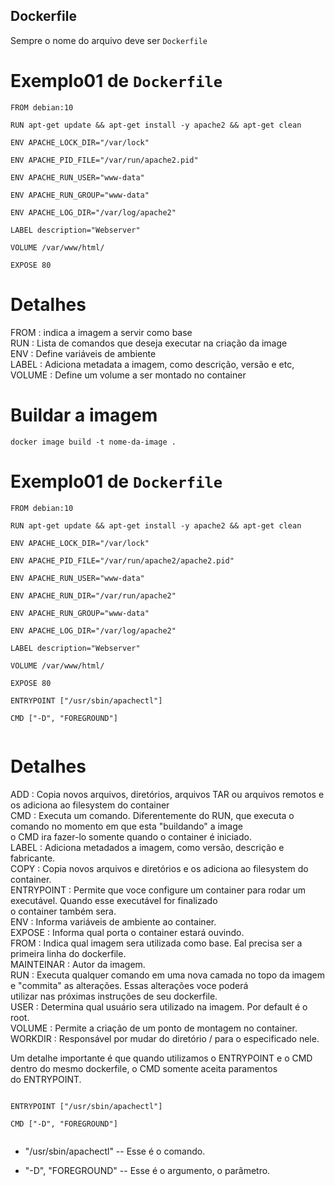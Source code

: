 ## Dockerfile

Sempre o nome do arquivo deve ser ```Dockerfile``` 

# Exemplo01 de ```Dockerfile``` 

``` 
FROM debian:10

RUN apt-get update && apt-get install -y apache2 && apt-get clean

ENV APACHE_LOCK_DIR="/var/lock"

ENV APACHE_PID_FILE="/var/run/apache2.pid"

ENV APACHE_RUN_USER="www-data"

ENV APACHE_RUN_GROUP="www-data"

ENV APACHE_LOG_DIR="/var/log/apache2"

LABEL description="Webserver"

VOLUME /var/www/html/

EXPOSE 80

``` 

# Detalhes

FROM :  indica a imagem a servir como base <br>
RUN : Lista de comandos que deseja executar na criação da image <br>
ENV : Define variáveis de ambiente <br>
LABEL : Adiciona metadata a imagem, como descrição, versão e etc,<br>
VOLUME :  Define um volume a ser montado no container 

# Buildar a imagem

``` docker image build -t nome-da-image . ```


# Exemplo01 de ```Dockerfile``` 

```
FROM debian:10

RUN apt-get update && apt-get install -y apache2 && apt-get clean

ENV APACHE_LOCK_DIR="/var/lock"

ENV APACHE_PID_FILE="/var/run/apache2/apache2.pid"

ENV APACHE_RUN_USER="www-data"

ENV APACHE_RUN_DIR="/var/run/apache2"

ENV APACHE_RUN_GROUP="www-data"

ENV APACHE_LOG_DIR="/var/log/apache2"

LABEL description="Webserver"

VOLUME /var/www/html/

EXPOSE 80

ENTRYPOINT ["/usr/sbin/apachectl"]

CMD ["-D", "FOREGROUND"]


```

# Detalhes

ADD : Copia novos arquivos, diretórios, arquivos TAR ou arquivos remotos e os adiciona ao filesystem do container<br>
CMD : Executa um comando. Diferentemente do RUN, que executa o comando no momento em que esta "buildando" a image <br>
o CMD ira fazer-lo somente quando o container é iniciado.<br>
LABEL : Adiciona metadados a imagem, como versão, descrição e fabricante. <br>
COPY : Copia novos arquivos e diretórios e os adiciona ao filesystem do container.<br>
ENTRYPOINT : Permite que voce configure um container para rodar um executável. Quando esse executável for finalizado<br>
o container também sera.<br>
ENV : Informa variáveis de ambiente ao container.<br>
EXPOSE : Informa qual porta o container estará ouvindo. <br>
FROM : Indica qual imagem sera utilizada como base. Eal precisa ser a primeira linha do dockerfile. <br>
MAINTEINAR : Autor da imagem.<br>
RUN : Executa qualquer comando em uma nova camada no topo da imagem e "commita" as alterações. Essas alterações voce poderá <br>
utilizar nas próximas instruções de seu dockerfile.<br>
USER : Determina qual usuário sera utilizado na imagem. Por default é o root.<br>
VOLUME : Permite a criação de um ponto de montagem no container. <br>
WORKDIR : Responsável por mudar do diretório / para o especificado nele.

Um detalhe importante é que quando utilizamos o ENTRYPOINT e o CMD dentro do mesmo dockerfile, o CMD somente aceita paramentos <br>
do ENTRYPOINT.

```

ENTRYPOINT ["/usr/sbin/apachectl"]

CMD ["-D", "FOREGROUND"]


```

* "/usr/sbin/apachectl" -- Esse é o comando.

* "-D", "FOREGROUND" -- Esse é o argumento, o parâmetro.